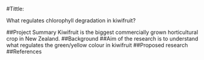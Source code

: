 #Tittle:

What regulates chlorophyll degradation in kiwifruit?

##Project Summary
Kiwifruit is the biggest commercially grown horticultural crop in New Zealand.
##Background
##Aim of the research is to understand what regulates the green/yellow colour in kiwifruit
##Proposed research
##References


